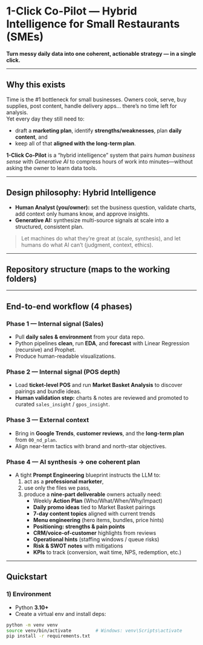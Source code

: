 # 1-Click Co-Pilot — Hybrid Intelligence for Small Restaurants (SMEs)
**Turn messy daily data into one coherent, actionable strategy — in a single click.**

---

## Why this exists
Time is the #1 bottleneck for small businesses. Owners cook, serve, buy supplies, post content, handle delivery apps… there’s no time left for analysis.  
Yet every day they still need to:
- draft a **marketing plan**, identify **strengths/weaknesses**, plan **daily content**, and
- keep all of that **aligned with the long-term plan**.

**1-Click Co-Pilot** is a “hybrid intelligence” system that pairs *human business sense* with *Generative AI* to compress hours of work into minutes—without asking the owner to learn data tools.

---

## Design philosophy: Hybrid Intelligence
- **Human Analyst (you/owner):** set the business question, validate charts, add context only humans know, and approve insights.
- **Generative AI:** synthesize multi-source signals at scale into a structured, consistent plan.

> Let machines do what they’re great at (scale, synthesis), and let humans do what AI can’t (judgment, context, ethics).

---

## Repository structure (maps to the working folders)


---

## End-to-end workflow (4 phases)

### Phase 1 — Internal signal (Sales)
- Pull **daily sales & environment** from your data repo.
- Python pipelines **clean**, run **EDA**, and **forecast** with Linear Regression (recursive) and Prophet.
- Produce human-readable visualizations.

### Phase 2 — Internal signal (POS depth)
- Load **ticket-level POS** and run **Market Basket Analysis** to discover pairings and bundle ideas.
- **Human validation step:** charts & notes are reviewed and promoted to curated `sales_insight` / `gpos_insight`.

### Phase 3 — External context
- Bring in **Google Trends**, **customer reviews**, and the **long-term plan** from `00_nd_plan`.
- Align near-term tactics with brand and north-star objectives.

### Phase 4 — AI synthesis → one coherent plan
- A tight **Prompt Engineering** blueprint instructs the LLM to:
  1) act as a **professional marketer**,  
  2) use only the files we pass,  
  3) produce a **nine-part deliverable** owners actually need:
     - Weekly **Action Plan** (Who/What/When/Why/Impact)  
     - **Daily promo ideas** tied to Market Basket pairings  
     - **7-day content topics** aligned with current trends  
     - **Menu engineering** (hero items, bundles, price hints)  
     - **Positioning: strengths & pain points**  
     - **CRM/voice-of-customer** highlights from reviews  
     - **Operational hints** (staffing windows / queue risks)  
     - **Risk & SWOT notes** with mitigations  
     - **KPIs** to track (conversion, wait time, NPS, redemption, etc.)

---

## Quickstart

### 1) Environment
- Python **3.10+**
- Create a virtual env and install deps:
```bash
python -m venv venv
source venv/bin/activate         # Windows: venv\Scripts\activate
pip install -r requirements.txt


